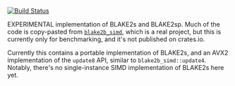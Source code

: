 [![Build Status](https://travis-ci.org/oconnor663/blake2s_simd.svg?branch=master)](https://travis-ci.org/oconnor663/blake2s_simd)

EXPERIMENTAL implementation of BLAKE2s and BLAKE2sp. Much of the code is
copy-pasted from
[`blake2b_simd`](https://github.com/oconnor663/blake2b_simd), which is a
real project, but this is currently only for benchmarking, and it's not
published on crates.io.

Currently this contains a portable implementation of BLAKE2s, and an
AVX2 implementation of the `update8` API, similar to
`blake2b_simd::update4`. Notably, there's no single-instance SIMD
implementation of BLAKE2s here yet.
